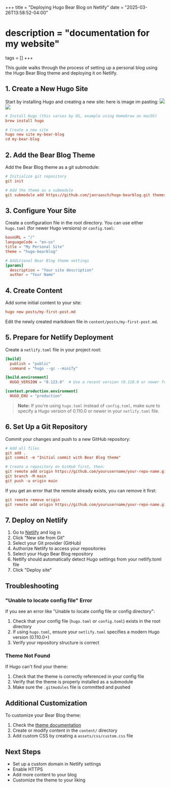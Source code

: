 +++
title = "Deploying Hugo Bear Blog on Netlify"
date = "2025-03-26T13:58:52-04:00"
# description = "documentation for my website"

tags = []
+++

This guide walks through the process of setting up a personal blog using the Hugo Bear Blog theme and deploying it on Netlify.

## 1. Create a New Hugo Site

Start by installing Hugo and creating a new site:
here is image im pasting:
![](/Brave%20Browser%202025-03-26%2021.37.42.png)
![](/Brave%20Browser%202025-03-27%2013.50.05.png)

```toml
# Install Hugo (this varies by OS, example using Homebrew on macOS)
brew install hugo

# Create a new site
hugo new site my-bear-blog
cd my-bear-blog
```

## 2. Add the Bear Blog Theme

Add the Bear Blog theme as a git submodule:

```toml
# Initialize git repository
git init

# Add the theme as a submodule
git submodule add https://github.com/janraasch/hugo-bearblog.git themes/hugo-bearblog
```

## 3. Configure Your Site

Create a configuration file in the root directory. You can use either `hugo.toml` (for newer Hugo versions) or `config.toml`:

```toml
baseURL = "/"
languageCode = "en-us"
title = "My Personal Site"
theme = "hugo-bearblog"

# Additional Bear Blog theme settings
[params]
  description = "Your site description"
  author = "Your Name"
```

## 4. Create Content

Add some initial content to your site:

```toml
hugo new posts/my-first-post.md
```

Edit the newly created markdown file in `content/posts/my-first-post.md`.

## 5. Prepare for Netlify Deployment

Create a `netlify.toml` file in your project root:

```toml
[build]
  publish = "public"
  command = "hugo --gc --minify"

[build.environment]
  HUGO_VERSION = "0.123.0"  # Use a recent version (0.110.0 or newer for hugo.toml support)

[context.production.environment]
  HUGO_ENV = "production"
```

> **Note:** If you're using `hugo.toml` instead of `config.toml`, make sure to specify a Hugo version of 0.110.0 or newer in your `netlify.toml` file.

## 6. Set Up a Git Repository

Commit your changes and push to a new GitHub repository:

```toml
# Add all files
git add .
git commit -m "Initial commit with Bear Blog theme"

# Create a repository on GitHub first, then:
git remote add origin https://github.com/yourusername/your-repo-name.git
git branch -M main
git push -u origin main
```

If you get an error that the remote already exists, you can remove it first:

```toml
git remote remove origin
git remote add origin https://github.com/yourusername/your-repo-name.git
```

## 7. Deploy on Netlify

1. Go to [Netlify](https://app.netlify.com/) and log in
2. Click "New site from Git"
3. Select your Git provider (GitHub)
4. Authorize Netlify to access your repositories
5. Select your Hugo Bear Blog repository
6. Netlify should automatically detect Hugo settings from your netlify.toml file
7. Click "Deploy site"

## Troubleshooting

### "Unable to locate config file" Error

If you see an error like "Unable to locate config file or config directory":

1. Check that your config file (`hugo.toml` or `config.toml`) exists in the root directory
2. If using `hugo.toml`, ensure your `netlify.toml` specifies a modern Hugo version (0.110.0+)
3. Verify your repository structure is correct

### Theme Not Found

If Hugo can't find your theme:

1. Check that the theme is correctly referenced in your config file
2. Verify that the theme is properly installed as a submodule
3. Make sure the `.gitmodules` file is committed and pushed

## Additional Customization

To customize your Bear Blog theme:

1. Check the [theme documentation](https://github.com/janraasch/hugo-bearblog)
2. Create or modify content in the `content/` directory
3. Add custom CSS by creating a `assets/css/custom.css` file

## Next Steps

- Set up a custom domain in Netlify settings
- Enable HTTPS
- Add more content to your blog
- Customize the theme to your liking

